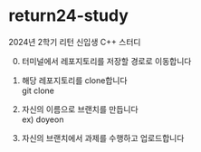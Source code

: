 # return24-study
2024년 2학기 리턴 신입생 C++ 스터디

0. 터미널에서 레포지토리를 저장할 경로로 이동합니다

1. 해당 레포지토리를 clone합니다
   <br> git clone 

2. 자신의 이름으로 브랜치를 만듭니다
   <br>ex) doyeon

3. 자신의 브랜치에서 과제를 수행하고 업로드합니다
